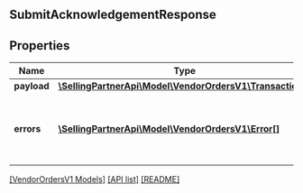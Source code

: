 ## SubmitAcknowledgementResponse

## Properties

Name | Type | Description | Notes
------------ | ------------- | ------------- | -------------
**payload** | [**\SellingPartnerApi\Model\VendorOrdersV1\TransactionId**](TransactionId.md) |  | [optional]
**errors** | [**\SellingPartnerApi\Model\VendorOrdersV1\Error[]**](Error.md) | A list of error responses returned when a request is unsuccessful. | [optional]

[[VendorOrdersV1 Models]](../) [[API list]](../../Api) [[README]](../../../README.md)
